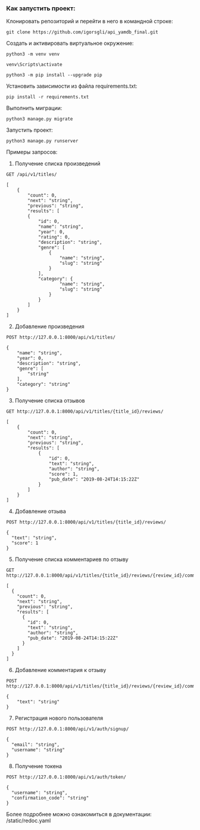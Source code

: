 ### Как запустить проект:

Клонировать репозиторий и перейти в него в командной строке:

```
git clone https://github.com/igorsgli/api_yamdb_final.git
```

Cоздать и активировать виртуальное окружение:

```
python3 -m venv venv
```

```
venv\Scripts\activate
```

```
python3 -m pip install --upgrade pip
```

Установить зависимости из файла requirements.txt:

```
pip install -r requirements.txt
```

Выполнить миграции:

```
python3 manage.py migrate
```

Запустить проект:

```
python3 manage.py runserver
```

Примеры запросов:

1. Получение списка произведений

```
GET /api/v1/titles/

[
    {
        "count": 0,
        "next": "string",
        "previous": "string",
        "results": [
        {
            "id": 0,
            "name": "string",
            "year": 0,
            "rating": 0,
            "description": "string",
            "genre": [
                {
                    "name": "string",
                    "slug": "string"
                }
            ],
            "category": {
                    "name": "string",
                    "slug": "string"
                }
            }
        ]
    }
]
```

2. Добавление произведения

```
POST http://127.0.0.1:8000/api/v1/titles/

{
    "name": "string",
    "year": 0,
    "description": "string",
    "genre": [
        "string"
    ],
    "category": "string"
}
```

3. Получение списка отзывов

```
GET http://127.0.0.1:8000/api/v1/titles/{title_id}/reviews/

[
    {
        "count": 0,
        "next": "string",
        "previous": "string",
        "results": [
            {
                "id": 0,
                "text": "string",
                "author": "string",
                "score": 1,
                "pub_date": "2019-08-24T14:15:22Z"
            }
        ]
    }
]
```

4. Добавление отзыва

```
POST http://127.0.0.1:8000/api/v1/titles/{title_id}/reviews/

{
  "text": "string",
  "score": 1
}
```

5. Получение списка комментариев по отзыву

```
GET http://127.0.0.1:8000/api/v1/titles/{title_id}/reviews/{review_id}/comments/

[
  {
    "count": 0,
    "next": "string",
    "previous": "string",
    "results": [
      {
        "id": 0,
        "text": "string",
        "author": "string",
        "pub_date": "2019-08-24T14:15:22Z"
      }
    ]
  }
]
```

6. Добавление комментария к отзыву

```
POST http://127.0.0.1:8000/api/v1/titles/{title_id}/reviews/{review_id}/comments/

{
    "text": "string"
}
```

7. Регистрация нового пользователя

```
POST http://127.0.0.1:8000/api/v1/auth/signup/

{
  "email": "string",
  "username": "string"
}
```

8. Получение токена

```
POST http://127.0.0.1:8000/api/v1/auth/token/

{
  "username": "string",
  "confirmation_code": "string"
}
```

Более подробнее можно ознакомиться в документации: /static/redoc.yaml